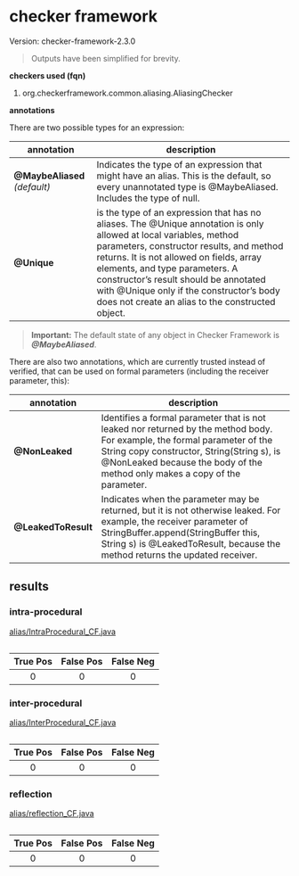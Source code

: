 # checker framework

Version: checker-framework-2.3.0

> Outputs have been simplified for brevity.

**checkers used (fqn)**

1. org.checkerframework.common.aliasing.AliasingChecker

**annotations**

There are two possible types for an expression:

| annotation | description |
| --- | --- |
| **@MaybeAliased** *(default)*| Indicates the type of an expression that might have an alias. This is the default, so every unannotated type is @MaybeAliased. Includes the type of null. |
| **@Unique** | is the type of an expression that has no aliases. The @Unique annotation is only allowed at local variables, method parameters, constructor results, and method returns. It is not allowed on fields, array elements, and type parameters. A constructor’s result should be annotated with @Unique only if the constructor’s body does not create an alias to the constructed object. |

> **Important:** The default state of any object in Checker Framework is ***@MaybeAliased***.

There are also two annotations, which are currently trusted instead of verified, that can be used on formal parameters (including the receiver parameter, this):

| annotation | description |
| --- | --- |
| **@NonLeaked** | Identifies a formal parameter that is not leaked nor returned by the method body. For example, the formal parameter of the String copy constructor, String(String s), is @NonLeaked because the body of the method only makes a copy of the parameter. |
| **@LeakedToResult** | Indicates when the parameter may be returned, but it is not otherwise leaked. For example, the receiver parameter of StringBuffer.append(StringBuffer this, String s) is @LeakedToResult, because the method returns the updated receiver. |

## results

### intra-procedural

[alias/IntraProcedural_CF.java](https://github.com/michaelemery/staticanalysis/blob/master/checker/alias/IntraProcedural_CF.java)

```

```

| True Pos | False Pos | False Neg |
| :---: | :---: | :---: |
| 0 | 0 | 0 |


### inter-procedural

[alias/InterProcedural_CF.java](https://github.com/michaelemery/staticanalysis/blob/master/checker/alias/InterProcedural_CF.java)


```

```

| True Pos | False Pos | False Neg |
| :---: | :---: | :---: |
| 0 | 0 | 0 |

### reflection

[alias/reflection_CF.java](https://github.com/michaelemery/staticanalysis/blob/master/checker/alias/reflection_CF.java)

```

```

| True Pos | False Pos | False Neg |
| :---: | :---: | :---: |
| 0 | 0 | 0 |
